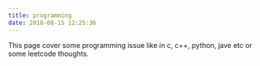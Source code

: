 ```yaml
---
title: programming
date: 2018-08-15 12:25:36
---
```

This page cover some programming issue like in c, c++, python, jave etc or some leetcode thoughts.